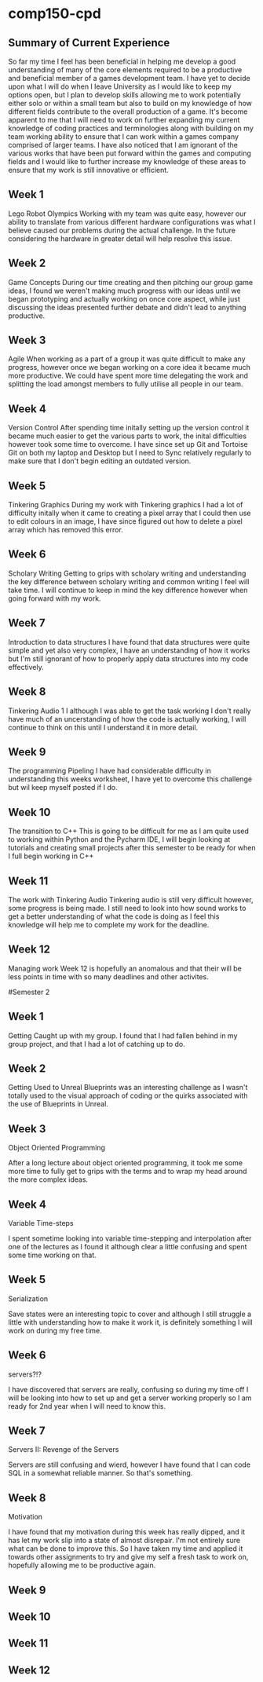 # comp150-cpd

## Summary of Current Experience
So far my time I feel has been beneficial in helping me develop a good understanding of many of the core elements required to be a productive and beneficial member of a games development team. I have yet to decide upon what I will do when I leave University as I would like to keep my options open, but I plan to develop skills allowing me to work potentially either solo or within a small team but also to build on my knowledge of how different fields contribute to the overall production of a game. It's become apparent to me that I will need to work on further expanding my current knowledge of coding practices and terminologies along with building on my team working ability to ensure that I can work within a games company comprised of larger teams. I have also noticed that I am ignorant of the various works that have been put forward within the games and computing fields and I would like to further increase my knowledge of these areas to ensure that my work is still innovative or efficient.

## Week 1
Lego Robot Olympics
Working with my team was quite easy, however our ability to translate from various different hardware configurations was what I believe caused our problems during the actual challenge. In the future considering the hardware in greater detail will help resolve this issue.


## Week 2
Game Concepts
During our time creating and then pitching our group game ideas, I found we weren't making much progress with our ideas until we began prototyping and actually working on once core aspect, while just discussing the ideas presented further debate and didn't lead to anything productive.

## Week 3
Agile
When working as a part of a group it was quite difficult to make any progress, however once we began working on a core idea it became much more productive. We could have spent more time delegating the work and splitting the load amongst members to fully utilise all people in our team. 

## Week 4
Version Control
After spending time initally setting up the version control it became much easier to get the various parts to work, the inital difficulties however took some time to overcome. I have since set up Git and Tortoise Git on both my laptop and Desktop but I need to Sync relatively regularly to make sure that I don't begin editing an outdated version. 

## Week 5
Tinkering Graphics
During my work with Tinkering graphics I had a lot of difficulty initally when it came to creating a pixel array that I could then use to edit colours in an image, I have since figured out how to delete a pixel array which has removed this error.

## Week 6
Scholary Writing
Getting to grips with scholary writing and understanding the key difference between scholary writing and common writing I feel will take time. I will continue to keep in mind the key difference however when going forward with my work.

## Week 7
Introduction to data structures
I have found that data structures were quite simple and yet also very complex, I have an understanding of how it works but I'm still ignorant of how to properly apply data structures into my code effectively.

## Week 8
Tinkering Audio 1
I although I was able to get the task working I don't really have much of an uncerstanding of how the code is actually working, I will continue to think on this until I understand it in more detail.

## Week 9
The programming Pipeling
I have had considerable difficulty in understanding this weeks worksheet, I have yet to overcome this challenge but wil keep myself posted if I do.

## Week 10
The transition to C++
This is going to be difficult for me as I am quite used to working within Python and the Pycharm IDE, I will begin looking at tutorials and creating small projects after this semester to be ready for when I full begin working in C++

## Week 11
The work with Tinkering Audio
Tinkering audio is still very difficult however, some progress is being made. I still need to look into how sound works to get a better understanding of what the code is doing as I feel this knowledge will help me to complete my work for the deadline.

## Week 12
Managing work
Week 12 is hopefully an anomalous and that their will be less points in time with so many deadlines and other activites.


#Semester 2

## Week 1
Getting Caught up with my group.
I found that I had fallen behind in my group project, and that I had a lot of catching up to do.

## Week 2
Getting Used to Unreal Blueprints was an interesting challenge as I wasn't totally used to the visual approach of coding or the quirks associated with the use of Blueprints in Unreal.

## Week 3
Object Oriented Programming


After a long lecture about object oriented programming, it took me some more time to fully get to grips with the terms and to wrap my head around the more complex ideas.

## Week 4
Variable Time-steps


I spent sometime looking into variable time-stepping and interpolation after one of the lectures as I found it although clear a little confusing and spent some time working on that.

## Week 5
Serialization


Save states were an interesting topic to cover and although I still struggle a little with understanding how to make it work it, is definitely something I will work on during my free time.

## Week 6
servers?!?


I have discovered that servers are really, confusing so during my time off I will be looking into how to set up and get a server working properly so I am ready for 2nd year when I will need to know this.

## Week 7
Servers II: Revenge of the Servers


Servers are still confusing and wierd, however I have found that I can code SQL in a somewhat reliable manner. So that's something.

## Week 8
Motivation


I have found that my motivation during this week has really dipped, and it has let my work slip into a state of almost disrepair. I'm not entirely sure what can be done to improve this. So I have taken my time and applied it towards other assignments to try and give my self a fresh task to work on, hopefully allowing me to be productive again.

## Week 9


## Week 10


## Week 11


## Week 12

